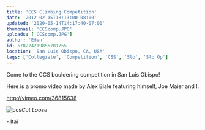```yaml
---
title: 'CCS Climbing Competition'
date: '2012-02-15T18:13:00-08:00'
updated: '2020-05-14T14:17:40-07:00'
thumbnail: 'CCScomp.JPG'
uploads: ['CCScomp.JPG']
author: 'Eden'
id: 578274219855781755
location: 'San Luis Obispo, CA, USA'
tags: ['Collegiate', 'Competition', 'CSS', 'Slo', 'Slo Op']
---
```

Come to the CCS bouldering competition in San Luis Obispo!

Here is a promo video made by Alex Biale featuring himself, Joe Maier and I.

<http://vimeo.com/36815638>

![ccs](file://server-golden/Home/itai.axelrad/CCScomp.JPG)*Cut Loose*

\- Itai

